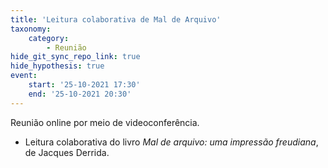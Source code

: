 ```yaml
---
title: 'Leitura colaborativa de Mal de Arquivo'
taxonomy:
    category:
        - Reunião
hide_git_sync_repo_link: true
hide_hypothesis: true
event:
    start: '25-10-2021 17:30'
    end: '25-10-2021 20:30'
---
```


Reunião online por meio de videoconferência.

- Leitura colaborativa do livro *Mal de arquivo: uma impressão freudiana*, de Jacques Derrida.
